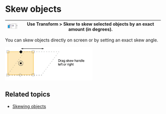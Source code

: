 # Skew objects

| ![Skew.png](assets/Skew.png) | Use Transform > Skew to skew selected objects by an exact amount (in degrees). |
| ---------------------------- | ------------------------------------------------------------------------------ |

You can skew objects directly on screen or by setting an exact skew angle.

![summary_-_edit00093.png](assets/summary_-_edit00093.png)

## Related topics

- [Skewing objects](../../Modifying/transform/Skewing_objects)
